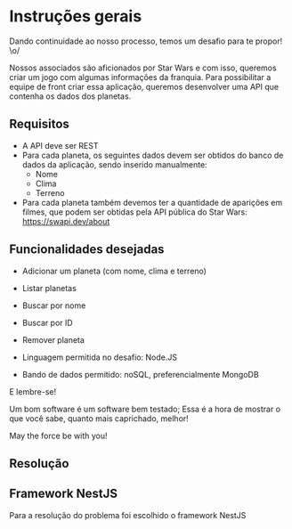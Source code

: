 # Instruções gerais

Dando continuidade ao nosso processo, temos um desafio para te propor! \o/

Nossos associados são aficionados por Star Wars e com isso, queremos criar um jogo com algumas informações da franquia.
Para possibilitar a equipe de front criar essa aplicação, queremos desenvolver uma API que contenha os dados dos planetas.

## Requisitos

- A API deve ser REST
- Para cada planeta, os seguintes dados devem ser obtidos do banco de dados da aplicação, sendo inserido manualmente:
  - Nome
  - Clima
  - Terreno
- Para cada planeta também devemos ter a quantidade de aparições em filmes, que podem ser obtidas pela API pública do Star Wars: <https://swapi.dev/about>

## Funcionalidades desejadas

- Adicionar um planeta (com nome, clima e terreno)
- Listar planetas
- Buscar por nome
- Buscar por ID
- Remover planeta

- Linguagem permitida no desafio: Node.JS
- Bando de dados permitido: noSQL, preferencialmente MongoDB

E lembre-se!

Um bom software é um software bem testado;
Essa é a hora de mostrar o que você sabe, quanto mais caprichado, melhor!

May the force be with you!

## Resolução

## Framework NestJS

Para a resolução do problema foi escolhido o framework NestJS
